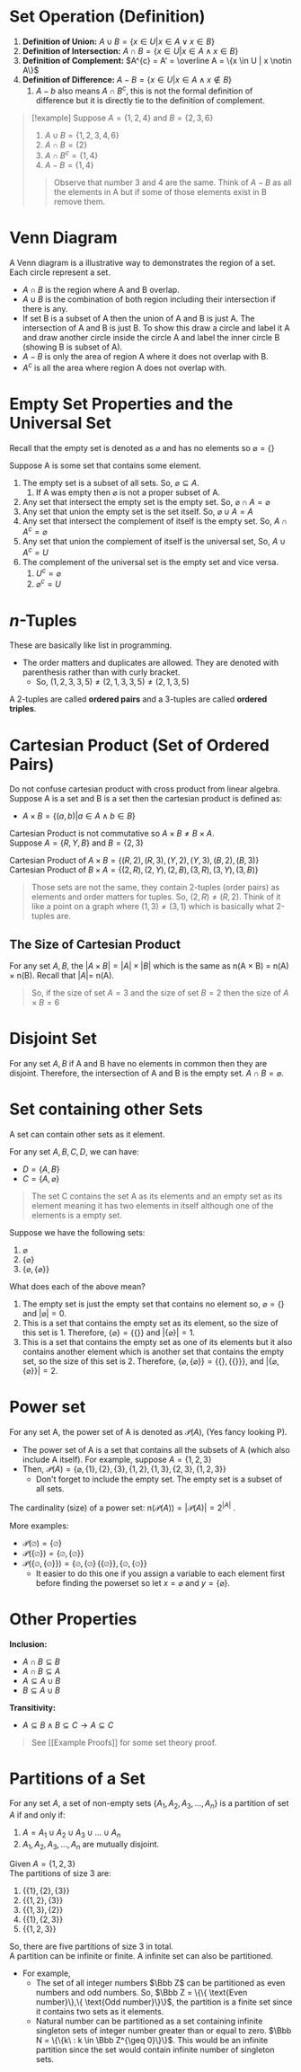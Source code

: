 
# Set Operation (Definition)


1. **Definition of Union:** $A \cup B = \{x \in U | x \in A \vee x \in B\}$
2. **Definition of Intersection:** $A \cap B = \{x \in U | x \in A \wedge x \in B\}$
3. **Definition of Complement:** $A^{c} = A' = \overline A = \{x \in U | x \notin A\}$
4. **Definition of Difference:** $A - B = \{x \in U | x \in A \wedge x \notin B\}$
	1. $A-b$ also means $A \cap B^{c}$, this is not the formal definition of difference but it is directly tie to the definition of complement.
>[!example]
>Suppose $A = \{1, 2, 4\}$ and $B = \{2, 3, 6\}$
>1. $A \cup B = \{1, 2, 3, 4, 6\}$
>2. $A \cap B = \{2\}$
>3. $A \cap B^c = \{1, 4\}$
>4. $A - B = \{1, 4\}$
>>Observe that number 3 and 4 are the same. Think of $A - B$ as all the elements in A but if some of those elements exist in B remove them. 
# Venn Diagram

A Venn diagram is a illustrative way to demonstrates the region of a set. Each circle represent a set. 
- $A \cap B$ is the region where A and B overlap. 
- $A \cup B$ is the combination of both region including their intersection if there is any. 
- If set B is a subset of A then the union of A and B is just A. The intersection of A and B is just B. To show this draw a circle and label it A and draw another circle inside the circle A and label the inner circle B (showing B is subset of A). 
- $A - B$ is only the area of region A where it does not overlap with B. 
- $A^c$ is all the area where region A does not overlap with.  


# Empty Set Properties and the Universal Set

Recall that the empty set is denoted as $\varnothing$ and has no elements so $\varnothing = \{\}$

Suppose A is some set that contains some element.
1. The empty set is a subset of all sets. So, $\varnothing \subseteq A$.
	1. If A was empty then $\varnothing$ is not a proper subset of A.
2. Any set that intersect the empty set is the empty set. So, $\varnothing \cap A = \varnothing$
3. Any set that union the empty set is the set itself. So, $\varnothing \cup A = A$
4. Any set that intersect the complement of itself is the empty set. So, $A \cap A^c = \varnothing$
5. Any set that union the complement of itself is the universal set, So, $A \cup A^c = U$
6. The complement of the universal set is the empty set and vice versa.
	1. $U^c = \varnothing$
	2. $\varnothing^c = U$


# $n$-Tuples 

These are basically like list in programming. 
- The order matters and duplicates are allowed. They are denoted with parenthesis rather than with curly bracket. 
	- So, $(1, 2, 3, 3, 5) \neq (2, 1, 3, 3, 5) \neq (2, 1, 3, 5)$


A 2-tuples are called **ordered pairs** and a 3-tuples are called **ordered triples**. 

# Cartesian Product (Set of Ordered Pairs)

Do not confuse cartesian product with cross product from linear algebra. <br> 
Suppose A is a set and B is a set then the cartesian product is defined as: 
- $A \times B = \{(a, b) | a \in A \wedge b \in B\}$

Cartesian Product is not commutative so $A \times B \neq B \times A$.<br>
Suppose $A = \{R, Y, B\}$ and $B = \{2, 3\}$

Cartesian Product of $A \times B = \{(R, 2), (R, 3), (Y, 2), (Y, 3), (B, 2), (B, 3)\}$<br>
Cartesian Product of $B \times A = \{(2, R), (2, Y), (2, B), (3, R), (3, Y), (3, B)\}$

>Those sets are not the same, they contain 2-tuples (order pairs) as elements and order matters for tuples. So, $(2, R) \neq (R, 2)$. Think of it like a point on a graph where $(1, 3) \neq (3, 1)$ which is basically what 2-tuples are. 


## The Size of Cartesian Product

For any set $A, B$, the $|A \times B| = |A| \times |B|$ which is the same as n(A $\times$ B) = n(A) $\times$ n(B). Recall that $|A| =$ n(A). 

>So, if the size of set $A = 3$ and the size of set $B = 2$ then the size of $A \times B = 6$



# Disjoint Set

For any set $A, B$ if A and B have no elements in common then they are disjoint. Therefore, the intersection of A and B is the empty set. $A \cap B = \varnothing$.


# Set containing other Sets

A set can contain other sets as it element.

For any set $A, B, C, D$, we can have: 
- $D = \{A, B\}$
- $C = \{A, \varnothing \}$

> The set C contains the set A as its elements and an empty set as its element meaning it has two elements in itself although one of the elements is a empty set. 

Suppose we have the following sets: 
1. $\varnothing$ 
2. $\{\varnothing\}$
3. $\{\varnothing, \{\varnothing\}\}$

What does each of the above mean?

1. The empty set is just the empty set that contains no element so, $\varnothing = \{\}$ and $|\varnothing| = 0$.
2. This is a set that contains the empty set as its element, so the size of this set is 1. Therefore, $\{\varnothing\} = \{\{\}\}$ and $|\{\varnothing\}| = 1$.
3. This is a set that contains the empty set as one of its elements but it also contains another element which is another set that contains the empty set, so the size of this set is 2. Therefore, $\{\varnothing, \{\varnothing\}\} = \{\{\}, \{\{\}\}\}$, and $|\{\varnothing, \{\varnothing\}\}| = 2$.


# Power set

For any set A, the power set of A is denoted as $\mathcal P(A)$, (Yes fancy looking P).
- The power set of A is a set that contains all the subsets of A (which also include A itself).
For example, suppose $A = \{1, 2, 3\}$
- Then, $\mathcal P(A) = \{\varnothing, \{1\}, \{2\}, \{3\}, \{1, 2\}, \{1, 3\}, \{2, 3\}, \{1, 2, 3\}\}$
	- Don't forget to include the empty set. The empty set is a subset of all sets. 

The cardinality (size) of a power set: n$(\mathcal P(A)) = |\mathcal P(A)| =  2^{|A|}$ .

More examples: 
- $\mathcal P(\varnothing) = \{\varnothing\}$
- $\mathcal P(\{\varnothing\}) = \{\varnothing, \{\varnothing\}\}$
- $\mathcal P(\{\varnothing, \{\varnothing\}\}) = \{\varnothing, \{\varnothing\}\, \{\{\varnothing\}\}, \{\varnothing, \{\varnothing\}\}$
	- It easier to do this one if you assign a variable to each element first before finding the powerset so let $x = \varnothing$ and $y = \{\varnothing\}$.

# Other Properties

**Inclusion:**
- $A \cap B \subseteq B$
- $A \cap B \subseteq A$
- $A \subseteq A \cup B$
- $B \subseteq A \cup B$

**Transitivity:** 
- $A \subseteq B \wedge B \subseteq C \to A \subseteq C$

>See [[Example Proofs]] for some set theory proof.


# Partitions of a Set

For any set $A$, a set of non-empty sets $\{A_1, A_2, A_3, ..., A_n\}$ is a partition of set $A$ if and only if: 
1. $A = A_1 \cup A_2 \cup A_3 \cup ... \cup A_n$
2. $A_1, A_2, A_3, ..., A_n$ are mutually disjoint. 

Given $A = \{1, 2, 3\}$<br>
The partitions of size 3 are:
1. $\{\{1\}, \{2\}, \{3\}\}$
2. $\{\{1, 2\}, \{3\}\}$
3. $\{\{1, 3\}, \{2\}\}$
4. $\{\{1\}, \{2, 3\}\}$
5. $\{\{1, 2, 3\}\}$

So, there are five partitions of size 3 in total.<br> 
A partition can be infinite or finite. A infinite set can also be partitioned.
- For example, 
	- The set of all integer numbers $\Bbb Z$ can be partitioned as even numbers and odd numbers. So, $\Bbb Z = \{\{ \text{Even number}\},\{ \text{Odd number}\}\}$, the partition is a finite set since it contains two sets as it elements. 
	- Natural number can be partitioned as a set containing infinite singleton sets of integer number greater than or equal to zero. $\Bbb N = \{\{k\ : k \in \Bbb Z^{\geq 0}\}\}$. This would be an infinite partition since the set would contain infinite number of singleton sets. 
	